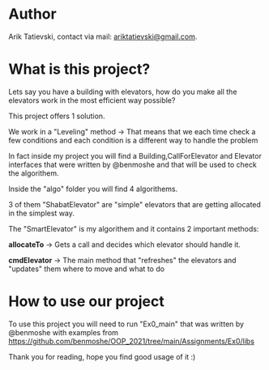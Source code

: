 # Author
Arik Tatievski, contact via mail: ariktatievski@gmail.com.

# What is this project?

Lets say you have a building with elevators, how do you make all the elevators work in the most efficient way possible?

This project offers 1 solution.

We work in a "Leveling" method -> That means that we each time check a few conditions and each condition is a different way to handle the problem

In fact inside my project you will find a Building,CallForElevator and Elevator interfaces that were written by @benmoshe and that will be used to check the algorithem.

Inside the "algo" folder you will find 4 algorithems.

3 of them "ShabatElevator" are "simple" elevators that are getting allocated in the simplest way.

The "SmartElevator" is my algorithem and it contains 2 important methods:

**allocateTo** -> Gets a call and decides which elevator should handle it.

**cmdElevator** -> The main method that "refreshes" the elevators and "updates" them where to move and what to do

# How to use our project

To use this project you will need to run "Ex0_main" that was written by @benmoshe with examples from https://github.com/benmoshe/OOP_2021/tree/main/Assignments/Ex0/libs

Thank you for reading, hope you find good usage of it :)
